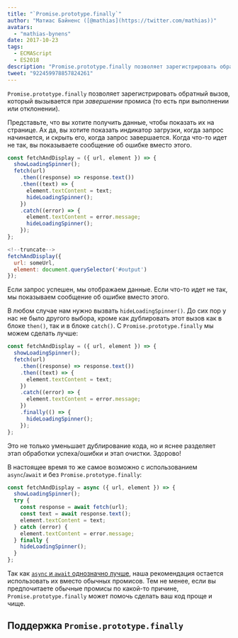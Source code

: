 ```yaml
---
title: "`Promise.prototype.finally`"
author: "Матиас Байненс ([@mathias](https://twitter.com/mathias))"
avatars: 
  - "mathias-bynens"
date: 2017-10-23
tags: 
  - ECMAScript
  - ES2018
description: "Promise.prototype.finally позволяет зарегистрировать обратный вызов, который вызывается при завершении промиса (то есть при выполнении или отклонении)."
tweet: "922459978857824261"
---
```

`Promise.prototype.finally` позволяет зарегистрировать обратный вызов, который вызывается при _завершении_ промиса (то есть при выполнении или отклонении).

Представьте, что вы хотите получить данные, чтобы показать их на странице. Ах да, вы хотите показать индикатор загрузки, когда запрос начинается, и скрыть его, когда запрос завершается. Когда что-то идет не так, вы показываете сообщение об ошибке вместо этого.

```js
const fetchAndDisplay = ({ url, element }) => {
  showLoadingSpinner();
  fetch(url)
    .then((response) => response.text())
    .then((text) => {
      element.textContent = text;
      hideLoadingSpinner();
    })
    .catch((error) => {
      element.textContent = error.message;
      hideLoadingSpinner();
    });
};

<!--truncate-->
fetchAndDisplay({
  url: someUrl,
  element: document.querySelector('#output')
});
```

Если запрос успешен, мы отображаем данные. Если что-то идет не так, мы показываем сообщение об ошибке вместо этого.

В любом случае нам нужно вызвать `hideLoadingSpinner()`. До сих пор у нас не было другого выбора, кроме как дублировать этот вызов как в блоке `then()`, так и в блоке `catch()`. С `Promise.prototype.finally` мы можем сделать лучше:

```js
const fetchAndDisplay = ({ url, element }) => {
  showLoadingSpinner();
  fetch(url)
    .then((response) => response.text())
    .then((text) => {
      element.textContent = text;
    })
    .catch((error) => {
      element.textContent = error.message;
    })
    .finally(() => {
      hideLoadingSpinner();
    });
};
```

Это не только уменьшает дублирование кода, но и яснее разделяет этап обработки успеха/ошибки и этап очистки. Здорово!

В настоящее время то же самое возможно с использованием `async`/`await` и без `Promise.prototype.finally`:

```js
const fetchAndDisplay = async ({ url, element }) => {
  showLoadingSpinner();
  try {
    const response = await fetch(url);
    const text = await response.text();
    element.textContent = text;
  } catch (error) {
    element.textContent = error.message;
  } finally {
    hideLoadingSpinner();
  }
};
```

Так как [`async` и `await` однозначно лучше](https://mathiasbynens.be/notes/async-stack-traces), наша рекомендация остается использовать их вместо обычных промисов. Тем не менее, если вы предпочитаете обычные промисы по какой-то причине, `Promise.prototype.finally` может помочь сделать ваш код проще и чище.

## Поддержка `Promise.prototype.finally`

<feature-support chrome="63 /blog/v8-release-63"
                 firefox="58"
                 safari="11.1"
                 nodejs="10"
                 babel="yes https://github.com/zloirock/core-js#ecmascript-promise"></feature-support>

